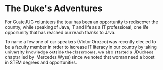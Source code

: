 # The Duke's Adventures

For GuateJUG volunteers the tour has been an opportunity to rediscover the country, while speaking of Java, IT and life as a IT professional, one life opportunity that has reached our reach thanks to Java.

To name a few one of our speakers (Víctor Orozco) was recently elected to be a faculty member in order to increase IT literacy in our country by taking university knowledge outside the classrooms, we also started a JDuchess chapter led by (Mercedes Wyss) since we noted that woman need a boost in STEM degrees and opportunities.
